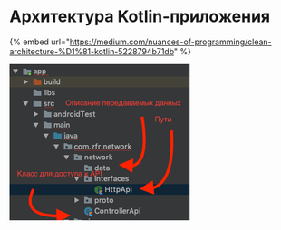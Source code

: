 # Архитектура Kotlin-приложения

{% embed url="https://medium.com/nuances-of-programming/clean-architecture-%D1%81-kotlin-5228794b71db" %}

![MVVM](../../../.gitbook/assets/izobrazhenie%20%288%29.png)

